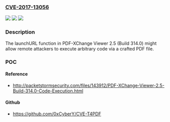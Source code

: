 ### [CVE-2017-13056](https://cve.mitre.org/cgi-bin/cvename.cgi?name=CVE-2017-13056)
![](https://img.shields.io/static/v1?label=Product&message=n%2Fa&color=blue)
![](https://img.shields.io/static/v1?label=Version&message=n%2Fa&color=blue)
![](https://img.shields.io/static/v1?label=Vulnerability&message=n%2Fa&color=brighgreen)

### Description

The launchURL function in PDF-XChange Viewer 2.5 (Build 314.0) might allow remote attackers to execute arbitrary code via a crafted PDF file.

### POC

#### Reference
- http://packetstormsecurity.com/files/143912/PDF-XChange-Viewer-2.5-Build-314.0-Code-Execution.html

#### Github
- https://github.com/0xCyberY/CVE-T4PDF

